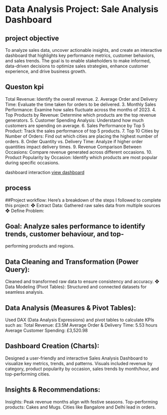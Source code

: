 # Data Analysis Project: Sale Analysis Dashboard
## project objective
To analyze sales data, uncover actionable insights, and create an interactive dashboard that highlights key performance metrics, customer behaviors, and sales trends. The goal is to enable stakeholders to make informed, data-driven decisions to optimize sales strategies, enhance customer experience, and drive business growth.
## Queston kpi
Total Revenue: Identify the overall revenue.
2. Average Order and Delivery Time: Evaluate the time taken for orders to be delivered.
3. Monthly Sales Performance: Examine how sales fluctuate across the months of 2023.
4. Top Products by Revenue: Determine which products are the top revenue generators.
5. Customer Spending Analysis: Understand how much customers are spending on
average.
6. Sales Performance by Top 5 Product: Track the sales performance of top 5 products.
7. Top 10 Cities by Number of Orders: Find out which cities are placing the highest
number of orders.
8. Order Quantity vs. Delivery Time: Analyze if higher order quantities impact delivery
times.
9. Revenue Comparison Between Occasions: Compare revenue generated across
different occasions.
10. Product Popularity by Occasion: Identify which products are most popular during
specific occasions.

dashboard interaction <a href="https://github.com/Abdulrasheed055/Data-analysis-databoard-1/blob/main/Screenshot%20(30).png">view dashboard</a>

## process
##Project workflow:
Here’s a breakdown of the steps I followed to complete this project:
❖ Extract Data:
Gathered raw sales data from multiple sources
❖ Define Problem:

## Goal: Analyze sales performance to identify trends, customer behaviour, and top-
performing products and regions.

## Data Cleaning and Transformation (Power Query):
Cleaned and transformed raw data to ensure consistency and accuracy.
❖ Data Modeling (Pivot Tables):
Structured and connected datasets for seamless analysis.

## Data Analysis (Measures & Pivot Tables):
Used DAX (Data Analysis Expressions) and pivot tables to calculate KPIs such as:
Total Revenue: £3.5M
Average Order & Delivery Time: 5.53 hours
Average Customer Spending: £3,520.98

## Dashboard Creation (Charts):
Designed a user-friendly and interactive Sales Analysis Dashboard to visualize key metrics,
trends, and patterns.
Visuals included revenue by category, product popularity by occasion, sales trends by
month/hour, and top-performing cities.

## Insights & Recommendations:
Insights:
Peak revenue months align with festive seasons.
Top-performing products: Cakes and Mugs.
Cities like Bangalore and Delhi lead in orders.
